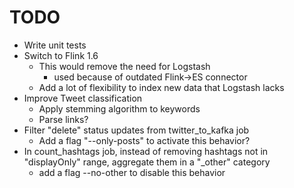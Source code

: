 # TODO

* Write unit tests
* Switch to Flink 1.6
  * This would remove the need for Logstash
    * used because of outdated Flink-&gt;ES connector
  * Add a lot of flexibility to index new data that Logstash lacks
* Improve Tweet classification
  * Apply stemming algorithm to keywords
  * Parse links?
* Filter "delete" status updates from twitter\_to\_kafka job
  * Add a flag "--only-posts" to activate this behavior?
* In count\_hashtags job, instead of removing hashtags not in "displayOnly" range, aggregate them in a "\_other" category 
  * add a flag --no-other to disable this behavior

